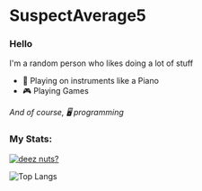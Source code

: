 # SuspectAverage5

### Hello

I'm a random person who likes doing a lot of stuff
* 🎹 Playing on instruments like a Piano
* 🎮 Playing Games

_And of course, 🖥 programming_

### My Stats:

[![deez nuts?](https://github-readme-stats.vercel.app/api?username=SuspectAverage5&show_icons=true&theme=radical&count_private=true&include_all_commits=True)](https://github.com/anuraghazra/github-readme-stats)

![Top Langs](https://github-readme-stats.vercel.app/api/top-langs/?username=SuspectAverage5&theme=merko&layout=compact)
